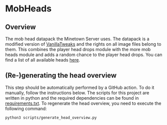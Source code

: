 # MobHeads

## Overview

The mob head datapack the Minetown Server uses.
The datapack is a modified version of [VanillaTweaks](https://vanillatweaks.net/) and the rights on all image files belong to them.
This combines the player head drops module with the more mob heads module and adds a random chance to the player head drops.
You can find a list of all available heads [here](HEADS.md).

## (Re-)generating the head overview

This step should be automatically performed by a GitHub action. To do it manually, follow the instructions below.
The scripts for this project are written in python and the required dependencies can be found in [requirements.txt](requirements.txt).
To regenerate the head overview, you need to execute the following command:

```
python3 scripts/generate_head_overview.py
```
